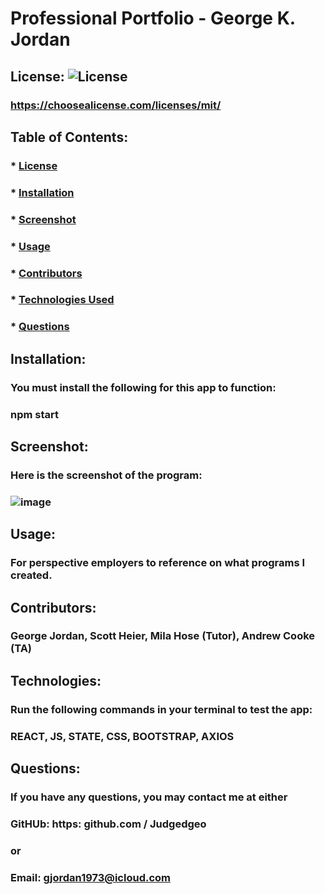 
# Professional Portfolio - George K. Jordan

## License:  ![License](https://img.shields.io/github/license/judgedgeo/readme-or-readme-not?label=license&style=for-the-badge)
### https://choosealicense.com/licenses/mit/

## Table of Contents:
### * [License](#license)
### * [Installation](#installation)
### * [Screenshot](#screenshot)
### * [Usage](#usage)
### * [Contributors](#contributors)
### * [Technologies Used](#technologies)
### * [Questions](#questions)

## Installation:
### You must install the following for this app to function:
### npm start

## Screenshot:
### Here is the screenshot of the program:
### ![image](https://user-images.githubusercontent.com/115055273/236364000-3457a50d-526a-47e5-b3f4-0761878f68a2.png)

## Usage:
### For perspective employers to reference on what programs I created.

## Contributors:
### George Jordan, Scott Heier, Mila Hose (Tutor), Andrew Cooke (TA)

## Technologies:
### Run the following commands in your terminal to test the app:
### REACT, JS, STATE, CSS, BOOTSTRAP, AXIOS

## Questions:
### If you have any questions, you may contact me at either
### GitHUb: https: github.com / Judgedgeo
### or
### Email: gjordan1973@icloud.com
